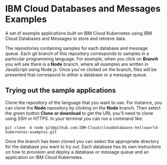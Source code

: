 # IBM Cloud Databases and Messages Examples

A set of example applications built on IBM Cloud Kubernetes using IBM Cloud Databases and Messages to store and retrieve data.

The repositories containing samples for each database and message queue. Each git branch of this repository corresponds to samples in a particular programming language. For example, when you click on **Branch** you will see there is a **Node** branch, where all examples are written in JavaScript using Node.js. Once you've clicked on the branch, files will be presented that correspond to either a database or a message queue.  

## Trying out the sample applications

Clone the repository of the language that you want to use. For instance, you can clone the **Node** repository by clicking on the **Node** branch. Then select the green button **Clone or download** to get the URL you'll need to clone using SSH or HTTPS. In your terminal you can run a command like:

```shell
git clone -b node git@github.com:IBM-Cloud/clouddatabases-helloworld-kubernetes-examples.git
```

Once the branch has been cloned you can select the appropriate directory for the database you want to try out. Each database has its own instructons on how to provision and deploy a database or message queue and an application on IBM Cloud Kubernetes.